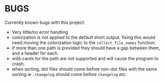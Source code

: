 # BUGS

Currently known bugs with this project:

- Very little/no error handling
- colorization is not applied to the default short output. fixing this would
need moving the colorization logic to the `collect_file_names` function.
- if more than one path is provided they should have a gap between them, and a
header for each.
- wild-cards for the path are not supported and will cause the program to crash.
- when sorting, dot files should come before non-dot files with the same sorting
ie `.changelog` should come before `changelog` etc.
